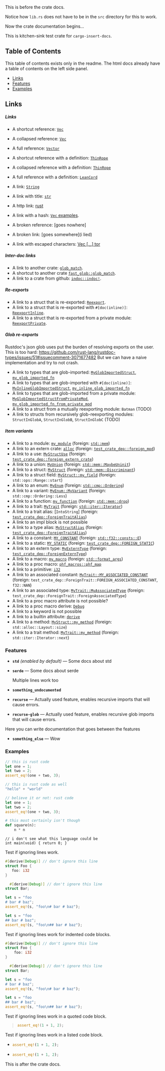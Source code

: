 This is before the crate docs.

Notice how `lib.rs` does not have to be in the `src` directory for this to work.

Now the crate documentation begins...

<!-- docs intro start -->
This is kitchen-sink test crate for `cargo-insert-docs`.
<!-- docs intro end -->

## Table of Contents

This table of contents exists only in the readme. 
The html docs already have a table of contents on the left side panel.

- [Links](#links)
- [Features](#features)
- [Examples](#examples)

## Links

<!-- docs rest start -->
##### Links
- A shortcut reference: [`Vec`]
- A collapsed reference: [`Vec`][]
- A full reference: [`Vector`][`Vec`]

- A shortcut reference with a definition: [`ThinRope`]
- A collapsed reference with a definition: [`ThinRope`][]
- A full reference with a definition: [`LeanCord`][`ThinRope`]

- A link: [`String`](https://doc.rust-lang.org/alloc/string/struct.String.html)
- A link with title: [`str`](https://doc.rust-lang.org/std/primitive.str.html "A String!")
- A http link: [rust](https://www.rust-lang.org/)
- A link with a hash: [`Vec` examples](https://doc.rust-lang.org/alloc/vec/struct.Vec.html#examples).
- A broken reference: [goes nowhere]
- A broken link: [goes somewhere](i lied)
- A link with escaped characters: [Vec \[...\] tor](https://doc.rust-lang.org/alloc/vec/struct.Vec.html "does \"this\" work?")

##### Inter-doc links
- A link to another crate: [`glob_match`](https://docs.rs/fast-glob/1.0.0/fast_glob/fn.glob_match.html).
- A shortcut to another crate [`fast_glob::glob_match`].
- A link to a crate from github: [`indoc::indoc!`].

##### Re-exports
- A link to a struct that is re-exported: [`Reexport`].
- A link to a struct that is re-exported with `#[doc(inline)]`: [`ReexportInline`].
- A link to a struct that is re-exported from a private module: [`ReexportPrivate`].

##### Glob re-exports
Rustdoc's json glob uses put the burden of resolving exports on the user.
This is too hard: <https://github.com/rust-lang/rustdoc-types/issues/51#issuecomment-3071677482>
But we can have a naive implementation and try to not crash.

- A link to types that are glob-imported: [`MyGlobImportedStruct`], [`my_glob_imported_fn`]
- A link to types that are glob-imported with `#[doc(inline)]`: [`MyInlineGlobImportedStruct`], [`my_inline_glob_imported_fn`]
- A link to types that are glob-imported from a private module: [`MyGlobImportedStructFromPrivateMod`], [`my_glob_imported_fn_from_private_mod`]
- A link to a struct from a mutually reexporting module: `Batman` (TODO)
- A link to structs from recursively glob-reexporting modules: `StructInGlobA`, `StructInGlobB`, `StructInGlobC` (TODO)

##### Item variants
- A link to a module: [`my_module`] (foreign: [`std::mem`])
- A link to an extern crate: [`alloc`] (foreign: [`test_crate_dep::foreign_mod`])
- A link to a use: [`MyStructUse`] (foreign: [`test_crate_dep::foreign_extern_crate`])
- A link to a union: [`MyUnion`] (foreign: [`std::mem::MaybeUninit`])
- A link to a struct: [`MyStruct`] (foreign: [`std::mem::Discriminant`])
- A link to a struct field: [`MyStruct::my_field`] (foreign: `std::ops::Range::start`)
- A link to an enum: [`MyEnum`] (foreign: [`std::cmp::Ordering`])
- A link to a variant: [`MyEnum::MyVariant`] (foreign: `std::cmp::Ordering::Less`)
- A link to a function: [`my_function`] (foreign: [`std::mem::drop`])
- A link to a trait: [`MyTrait`] (foreign: [`std::iter::Iterator`])
- A link to a trait alias: [`IntoString`] (foreign: [`test_crate_dep::ForeignTraitAlias`])
- A link to an impl block is not possible
- A link to a type alias: [`MyStructAlias`] (foreign: [`test_crate_dep::ForeignTraitAlias`])
- A link to a constant: [`MY_CONSTANT`] (foreign: [`std::f32::consts::E`])
- A link to a static: [`MY_STATIC`] (foreign: [`test_crate_dep::FOREIGN_STATIC`])
- A link to an extern type: [`MyExternType`] (foreign: [`test_crate_dep::ForeignExternType`])
- A link to a macro: [`my_macro`] (foreign: [`std::format_args`])
- A link to a proc macro: [`phf_macros::phf_map`]
- A link to a primitive: [`i32`]
- A link to an associated constant: [`MyTrait::MY_ASSOCIATED_CONSTANT`] (foreign: `test_crate_dep::ForeignTrait::FOREIGN_ASSOCIATED_CONSTANT`, `f32::NAN`)
- A link to an associated type: [`MyTrait::MyAssociatedType`] (foreign: `test_crate_dep::ForeignTrait::ForeignAssociatedType`)
- A link to a proc macro attribute is not possible?
- A link to a proc macro derive: [`Debug`]
- A link to a keyword is not possible
- A link to a builtin attribute: [`derive`]
- A link to a method: [`MyStruct::my_method`] (foreign: `std::alloc::Layout::size`)
- A link to a trait method: [`MyTrait::my_method`] (foreign: `std::iter::Iterator::next`)


### Features
<!-- features start -->
- **`std`** *(enabled by default)* — Some docs about std
- **`serde`** — Some docs about serde

  Multiple lines work too
- **`something_undocumented`**
- **`recurse`** — Actually used feature, enables recursive imports that will cause errors.
- **`recurse-glob`** — Actually used feature, enables recursive glob imports that will cause errors.

Here you can write documentation that goes
between the features

- **`something_else`** — Wow
<!-- features end -->

### Examples
```rust
// this is rust code
let one = 1;
let two = 2;
assert_eq!(one + two, 3);
```

```rust
// this is rust code as well
"hello" + "world"
```

```rust
// believe it or not: rust code
let one = 1;
let two = 2;
assert_eq!(one + two, 3);
```

```python
# this most certainly isn't though
def square(n):
    n * n
```

```custom,{.language-c}
// i don't see what this language could be
int main(void) { return 0; }
```

Test if ignoring lines work.
```rust
#[derive(Debug)] // don't ignore this line
struct Foo {
   foo: i32
}

  #[derive(Debug)] // don't ignore this line
struct Bar;

let s = "foo
# bar # baz";
assert_eq!(s, "foo\n# bar # baz");

let s = "foo
## bar # baz";
assert_eq!(s, "foo\n## bar # baz");
```

Test if ignoring lines work for indented code blocks.

```rust
#[derive(Debug)] // don't ignore this line
struct Foo {
    foo: i32
}

  #[derive(Debug)] // don't ignore this line
struct Bar;

let s = "foo
# bar # baz";
assert_eq!(s, "foo\n# bar # baz");

let s = "foo
## bar # baz";
assert_eq!(s, "foo\n## bar # baz");
```

Test if ignoring lines work in a quoted code block.

> ```rust
> assert_eq!(1 + 1, 2);
> ```

Test if ignoring lines work in a listed code block.

- ```rust
  assert_eq!(1 + 1, 2);
  ```
- ```rust
  assert_eq!(1 + 1, 2);
  ```


[`test_crate_dep::foreign_mod`]: https://docs.rs/test-crate-dep/0.0.0/test_crate_dep/foreign_mod/index.html
[`test_crate_dep::foreign_extern_crate`]: https://doc.rust-lang.org/alloc/index.html
[`test_crate_dep::ForeignTraitAlias`]: https://docs.rs/test-crate-dep/0.0.0/test_crate_dep/traitalias.ForeignTraitAlias.html
[`test_crate_dep::ForeignExternType`]: https://docs.rs/test-crate-dep/0.0.0/test_crate_dep/foreigntype.ForeignExternType.html
[`test_crate_dep::FOREIGN_STATIC`]: https://docs.rs/test-crate-dep/0.0.0/test_crate_dep/static.FOREIGN_STATIC.html
[`std::mem`]: https://doc.rust-lang.org/core/mem/index.html
[`std::mem::drop`]: https://doc.rust-lang.org/core/mem/fn.drop.html
[`std::mem::MaybeUninit`]: https://doc.rust-lang.org/core/mem/maybe_uninit/union.MaybeUninit.html
[`std::mem::Discriminant`]: https://doc.rust-lang.org/core/mem/struct.Discriminant.html
[`std::iter::Iterator`]: https://doc.rust-lang.org/core/iter/traits/iterator/trait.Iterator.html
[`std::format_args`]: https://doc.rust-lang.org/core/macro.format_args.html
[`std::f32::consts::E`]: https://doc.rust-lang.org/core/f32/consts/constant.E.html
[`std::cmp::Ordering`]: https://doc.rust-lang.org/core/cmp/enum.Ordering.html
[`phf_macros::phf_map`]: https://docs.rs/phf_macros/0.12.1/phf_macros/macro.phf_map.html
[`my_module`]: https://docs.rs/test-crate/0.0.0/test_crate/my_module/index.html
[`my_macro`]: https://docs.rs/test-crate/0.0.0/test_crate/macro.my_macro.html
[`my_inline_glob_imported_fn`]: https://docs.rs/test-crate/0.0.0/test_crate/fn.my_inline_glob_imported_fn.html
[`my_glob_imported_fn`]: https://docs.rs/test-crate/0.0.0/test_crate/to_be_glob_imported/fn.my_glob_imported_fn.html
[`my_glob_imported_fn_from_private_mod`]: https://docs.rs/test-crate/0.0.0/test_crate/fn.my_glob_imported_fn_from_private_mod.html
[`my_function`]: https://docs.rs/test-crate/0.0.0/test_crate/fn.my_function.html
[`indoc::indoc!`]: https://docs.rs/indoc/2.0.6/indoc/macro.indoc.html
[`i32`]: https://doc.rust-lang.org/std/primitive.i32.html
[`fast_glob::glob_match`]: https://docs.rs/fast-glob/1.0.0/fast_glob/fn.glob_match.html
[`derive`]: https://doc.rust-lang.org/core/macros/builtin/attr.derive.html
[`alloc`]: https://doc.rust-lang.org/alloc/index.html
[`Vec`]: https://doc.rust-lang.org/alloc/vec/struct.Vec.html
[`Reexport`]: https://docs.rs/test-crate/0.0.0/test_crate/reexport/struct.Reexport.html
[`ReexportPrivate`]: https://docs.rs/test-crate/0.0.0/test_crate/struct.ReexportPrivate.html
[`ReexportInline`]: https://docs.rs/test-crate/0.0.0/test_crate/struct.ReexportInline.html
[`MyUnion`]: https://docs.rs/test-crate/0.0.0/test_crate/union.MyUnion.html
[`MyTrait`]: https://docs.rs/test-crate/0.0.0/test_crate/trait.MyTrait.html
[`MyTrait::my_method`]: https://docs.rs/test-crate/0.0.0/test_crate/trait.MyTrait.html#tymethod.my_method
[`MyTrait::MyAssociatedType`]: https://docs.rs/test-crate/0.0.0/test_crate/trait.MyTrait.html#associatedtype.MyAssociatedType
[`MyTrait::MY_ASSOCIATED_CONSTANT`]: https://docs.rs/test-crate/0.0.0/test_crate/trait.MyTrait.html#associatedconstant.MY_ASSOCIATED_CONSTANT
[`MyStruct`]: https://docs.rs/test-crate/0.0.0/test_crate/struct.MyStruct.html
[`MyStructUse`]: https://docs.rs/test-crate/0.0.0/test_crate/struct.MyStruct.html
[`MyStructAlias`]: https://docs.rs/test-crate/0.0.0/test_crate/type.MyStructAlias.html
[`MyStruct::my_method`]: https://docs.rs/test-crate/0.0.0/test_crate/struct.MyStruct.html#method.my_method
[`MyStruct::my_field`]: https://docs.rs/test-crate/0.0.0/test_crate/struct.MyStruct.html#structfield.my_field
[`MyInlineGlobImportedStruct`]: https://docs.rs/test-crate/0.0.0/test_crate/struct.MyInlineGlobImportedStruct.html
[`MyGlobImportedStruct`]: https://docs.rs/test-crate/0.0.0/test_crate/to_be_glob_imported/struct.MyGlobImportedStruct.html
[`MyGlobImportedStructFromPrivateMod`]: https://docs.rs/test-crate/0.0.0/test_crate/struct.MyGlobImportedStructFromPrivateMod.html
[`MyExternType`]: https://docs.rs/test-crate/0.0.0/test_crate/foreigntype.MyExternType.html
[`MyEnum`]: https://docs.rs/test-crate/0.0.0/test_crate/enum.MyEnum.html
[`MyEnum::MyVariant`]: https://docs.rs/test-crate/0.0.0/test_crate/enum.MyEnum.html#variant.MyVariant
[`MY_STATIC`]: https://docs.rs/test-crate/0.0.0/test_crate/static.MY_STATIC.html
[`MY_CONSTANT`]: https://docs.rs/test-crate/0.0.0/test_crate/constant.MY_CONSTANT.html
[`Debug`]: https://doc.rust-lang.org/core/fmt/macros/derive.Debug.html
[`ThinRope`]: https://doc.rust-lang.org/alloc/string/struct.String.html
<!-- docs rest end -->

This is after the crate docs.